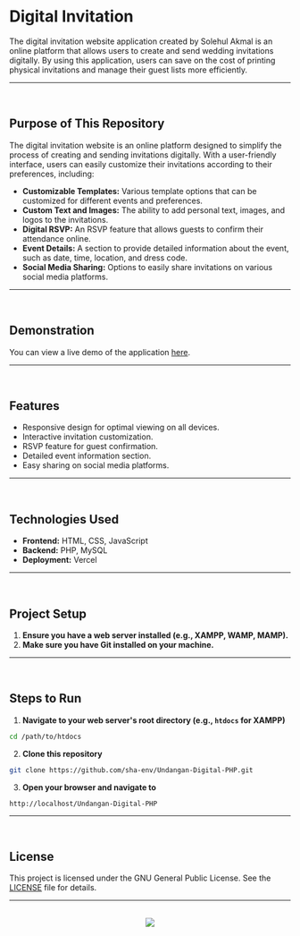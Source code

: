 # Digital Invitation

The digital invitation website application created by Solehul Akmal is an online platform that allows users to create and send wedding invitations digitally. By using this application, users can save on the cost of printing physical invitations and manage their guest lists more efficiently.

<hr><br>

## Purpose of This Repository

The digital invitation website is an online platform designed to simplify the process of creating and sending invitations digitally. With a user-friendly interface, users can easily customize their invitations according to their preferences, including:

- **Customizable Templates:** Various template options that can be customized for different events and preferences.
- **Custom Text and Images:** The ability to add personal text, images, and logos to the invitations.
- **Digital RSVP:** An RSVP feature that allows guests to confirm their attendance online.
- **Event Details:** A section to provide detailed information about the event, such as date, time, location, and dress code.
- **Social Media Sharing:** Options to easily share invitations on various social media platforms.

<hr><br>

## Demonstration

You can view a live demo of the application [here](https://undangan-digital-php.guanshiyinnn.com/).

<hr><br>

## Features

- Responsive design for optimal viewing on all devices.
- Interactive invitation customization.
- RSVP feature for guest confirmation.
- Detailed event information section.
- Easy sharing on social media platforms.

<hr><br>

## Technologies Used

- **Frontend:** HTML, CSS, JavaScript
- **Backend:** PHP, MySQL
- **Deployment:** Vercel

<hr><br>

## Project Setup

1. **Ensure you have a web server installed (e.g., XAMPP, WAMP, MAMP).**
2. **Make sure you have Git installed on your machine.**

<hr><br>

## Steps to Run

1. **Navigate to your web server's root directory (e.g., `htdocs` for XAMPP)**

```bash
cd /path/to/htdocs
```

2. **Clone this repository**

```bash
git clone https://github.com/sha-env/Undangan-Digital-PHP.git
```

3. **Open your browser and navigate to**

```
http://localhost/Undangan-Digital-PHP
```

<hr><br>

## License

This project is licensed under the GNU General Public License. See the [LICENSE](LICENSE) file for details.

<hr><br>

<div align="center">
  <a href="https://www.instagram.com/sha.env/">
    <img src="https://capsule-render.vercel.app/api?type=waving&height=200&color=100:000000,20:FFFFFF&section=footer&reversal=false&textBg=false&fontAlignY=50&descAlign=48&descAlignY=59"/>
  </a>
</div>
